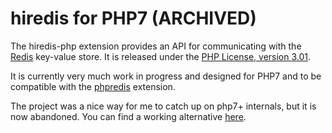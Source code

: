 # hiredis for PHP7 (ARCHIVED) 

The hiredis-php extension provides an API for communicating with the 
[Redis](http://redis.io/) key-value store. It is released under the [PHP 
License, version 3.01](http://www.php.net/license/3_01.txt).

It is currently very much work in progress and designed for PHP7 and to be compatible with the [phpredis](https://github.com/phpredis/phpredis) extension.

The project was a nice way for me to catch up on php7+ internals, but it is now abandoned. You can find a working alternative [here](https://github.com/rnk/phpredis).
